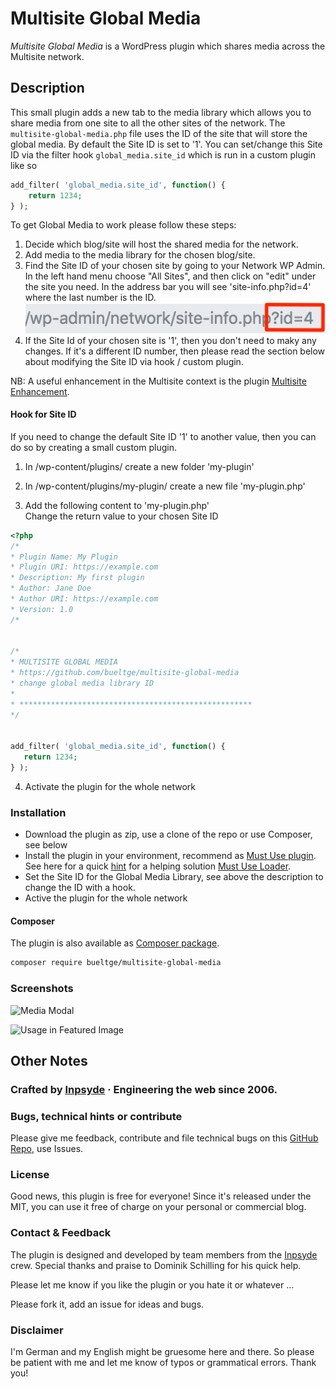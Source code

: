 # Multisite Global Media
_Multisite Global Media_ is a WordPress plugin which shares media across the Multisite network.

## Description
This small plugin adds a new tab to the media library which allows you to share media from one site to all the other sites of the network. The `multisite-global-media.php` file uses the ID of the site that will store the global media. By default the Site ID is set to '1'. You can set/change this Site ID via the filter hook `global_media.site_id` which is run in a custom plugin like so

 ```php
 add_filter( 'global_media.site_id', function() {
     return 1234;
 } );
 ```
 
To get Global Media to work please follow these steps:

1. Decide which blog/site will host the shared media for the network.
2. Add media to the media library for the chosen blog/site.
3. Find the Site ID of your chosen site by going to your Network WP Admin. In the left hand menu choose "All Sites", and then click on "edit" under the site you need. In the address bar you will see 'site-info.php?id=4' where the last number is the ID.   
![Finding the site ID](./assets/screenshot-site-id.png)
4. If the Site Id of your chosen site is '1', then you don't need to maky any changes. If it's a different ID number, then please read the section below about modifying the Site ID via hook / custom plugin. 

NB: A useful enhancement in the Multisite context is the plugin [Multisite Enhancement](https://github.com/bueltge/wordpress-multisite-enhancements).


#### Hook for Site ID

If you need to change the default Site ID '1' to another value, then you can do so by creating a small custom plugin. 

1. In /wp-content/plugins/ create a new folder 'my-plugin'

2. In /wp-content/plugins/my-plugin/ create a new file 'my-plugin.php'

3. Add the following content to 'my-plugin.php'  
Change the return value to your chosen Site ID

 ```php
<?php
/*
 * Plugin Name: My Plugin
 * Plugin URI: https://example.com
 * Description: My first plugin 
 * Author: Jane Doe 
 * Author URI: https://example.com 
 * Version: 1.0
/*	
	

/*
* MULTISITE GLOBAL MEDIA	
* https://github.com/bueltge/multisite-global-media
* change global media library ID
* 
* ****************************************************
*/

	
add_filter( 'global_media.site_id', function() {
    return 1234;
} );	

```

4. Activate the plugin for the whole network 

### Installation
* Download the plugin as zip, use a clone of the repo or use Composer, see below
* Install the plugin in your environment, recommend as [Must Use plugin](https://codex.wordpress.org/Must_Use_Plugins). See here for a quick [hint](https://github.com/bueltge/must-use-loader) for a helping solution [Must Use Loader](https://github.com/bueltge/must-use-loader).
* Set the Site ID for the Global Media Library, see above the description to change the ID with a hook.
* Active the plugin for the whole network

#### Composer
The plugin is also available as [Composer package](https://packagist.org/packages/bueltge/multisite-global-media).

```bash
composer require bueltge/multisite-global-media
```

### Screenshots
 ![Media Modal](./assets/screenshot-1.png)

 ![Usage in Featured Image](./assets/screenshot-2.png)

## Other Notes

### Crafted by [Inpsyde](https://inpsyde.com) &middot; Engineering the web since 2006.

### Bugs, technical hints or contribute
Please give me feedback, contribute and file technical bugs on this
[GitHub Repo](https://github.com/bueltge/Multisite-Global-Media/issues), use Issues.

### License
Good news, this plugin is free for everyone! Since it's released under the MIT, you can use it free of charge on your personal or commercial blog.

### Contact & Feedback
The plugin is designed and developed by team members from the [Inpsyde](https://inpsyde.com/) crew. Special thanks and praise to Dominik Schilling for his quick help.

Please let me know if you like the plugin or you hate it or whatever ...

Please fork it, add an issue for ideas and bugs.

### Disclaimer
I'm German and my English might be gruesome here and there.
So please be patient with me and let me know of typos or grammatical errors. Thank you!
